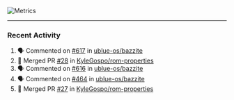 ![Metrics](https://metrics.lecoq.io/KyleGospo?template=classic&base=header%2C%20activity%2C%20community%2C%20repositories%2C%20metadata&base.indepth=false&base.hireable=false&base.skip=false&config.timezone=America%2FLos_Angeles)

---
### Recent Activity
<!--START_SECTION:activity-->
1. 🗣 Commented on [#617](https://github.com/ublue-os/bazzite/issues/617#issuecomment-1859680535) in [ublue-os/bazzite](https://github.com/ublue-os/bazzite)
2. 🎉 Merged PR [#28](https://github.com/KyleGospo/rom-properties/pull/28) in [KyleGospo/rom-properties](https://github.com/KyleGospo/rom-properties)
3. 🗣 Commented on [#616](https://github.com/ublue-os/bazzite/issues/616#issuecomment-1859237159) in [ublue-os/bazzite](https://github.com/ublue-os/bazzite)
4. 🗣 Commented on [#464](https://github.com/ublue-os/bazzite/issues/464#issuecomment-1859056238) in [ublue-os/bazzite](https://github.com/ublue-os/bazzite)
5. 🎉 Merged PR [#27](https://github.com/KyleGospo/rom-properties/pull/27) in [KyleGospo/rom-properties](https://github.com/KyleGospo/rom-properties)
<!--END_SECTION:activity-->
